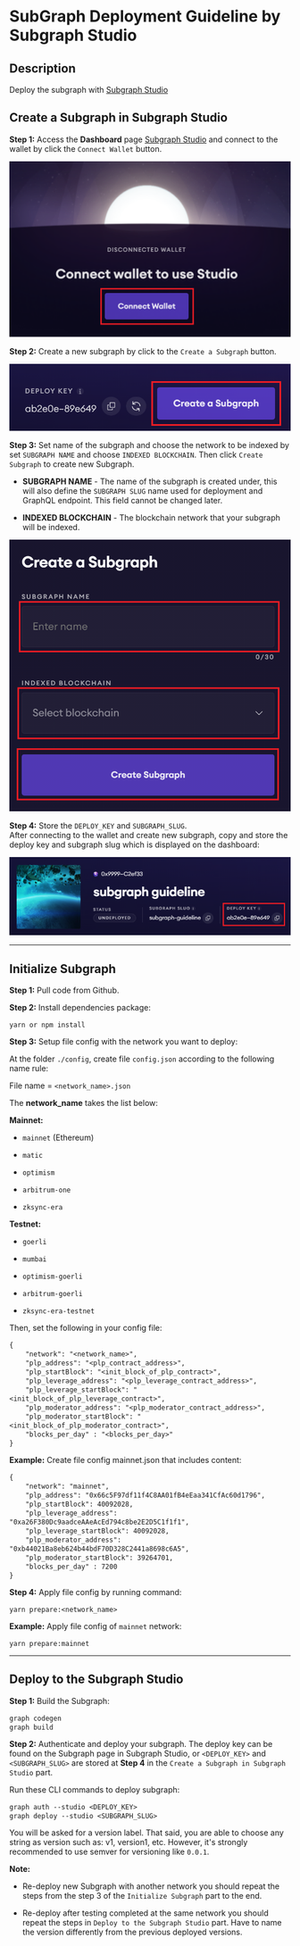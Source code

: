 # SubGraph Deployment Guideline by Subgraph Studio

## Description

Deploy the subgraph with [Subgraph Studio](https://thegraph.com/studio/)

## Create a Subgraph in Subgraph Studio

**Step 1:** Access the **Dashboard** page [Subgraph Studio](https://thegraph.com/studio/) and connect to the wallet by click the `Connect Wallet` button.

<p align="center">
  <img alt="Subgraph Connect Wallet" src="./img/connect-wallet.png">
</p>

**Step 2:** Create a new subgraph by click to the `Create a Subgraph` button.

<p align="center">
  <img alt="Subgraph Create Subgraph" src="./img/create-subgraph.png">
</p>

**Step 3:** Set name of the subgraph and choose the network to be indexed by set `SUBGRAPH NAME` and choose `INDEXED BLOCKCHAIN`. Then click `Create Subgraph` to create new Subgraph.

- **SUBGRAPH NAME** - The name of the subgraph is created under, this will also define the `SUBGRAPH SLUG` name used for deployment and GraphQL endpoint. This field cannot be changed later.

- **INDEXED BLOCKCHAIN** - The blockchain network that your subgraph will be indexed.

<p align="center">
  <img alt="Subgraph Create Subgraph" src="./img/set-name-network.png">
</p>

**Step 4:** Store the `DEPLOY_KEY` and `SUBGRAPH_SLUG`.  
After connecting to the wallet and create new subgraph, copy and store the deploy key and subgraph slug which is displayed on the dashboard:

<p align="center">
  <img alt="Subgraph Access Token" src="./img/deploy-key.png">
</p>

---

## Initialize Subgraph

**Step 1:** Pull code from Github.

**Step 2:** Install dependencies package:

```
yarn or npm install
```

**Step 3:** Setup file config with the network you want to deploy:

At the folder `./config`, create file `config.json` according to the following name rule:

File name = `<network_name>.json`

The **network_name** takes the list below:

**Mainnet:**

- `mainnet` (Ethereum)

- `matic`

- `optimism`

- `arbitrum-one`

- `zksync-era`

**Testnet:**

- `goerli`

- `mumbai`

- `optimism-goerli`

- `arbitrum-goerli`

- `zksync-era-testnet`

Then, set the following in your config file:

```
{
    "network": "<network_name>",
    "plp_address": "<plp_contract_address>",
    "plp_startBlock": "<init_block_of_plp_contract>",
    "plp_leverage_address": "<plp_leverage_contract_address>",
    "plp_leverage_startBlock": "<init_block_of_plp_leverage_contract>",
    "plp_moderator_address": "<plp_moderator_contract_address>",
    "plp_moderator_startBlock": "<init_block_of_plp_moderator_contract>",
    "blocks_per_day" : "<blocks_per_day>"
}
```

**Example:** Create file config mainnet.json that includes content:

```
{
    "network": "mainnet",
    "plp_address": "0x66c5F97df11f4C8AA01fB4eEaa341CfAc60d1796",
    "plp_startBlock": 40092028,
    "plp_leverage_address": "0xa26F380Dc9aadceAAeAcEd794c8be2E2D5C1f1f1",
    "plp_leverage_startBlock": 40092028,
    "plp_moderator_address": "0xb44021Ba8eb624b44bdF70D328C2441a8698c6A5",
    "plp_moderator_startBlock": 39264701,
    "blocks_per_day" : 7200
}
```

**Step 4:** Apply file config by running command:

```
yarn prepare:<network_name>
```

**Example:** Apply file config of `mainnet` network:

```
yarn prepare:mainnet
```

---

## Deploy to the Subgraph Studio

**Step 1:** Build the Subgraph:

```
graph codegen
graph build
```

**Step 2:** Authenticate and deploy your subgraph. The deploy key can be found on the Subgraph page in Subgraph Studio, or `<DEPLOY_KEY>` and `<SUBGRAPH_SLUG>` are stored at **Step 4** in the `Create a Subgraph in Subgraph Studio` part.

Run these CLI commands to deploy subgraph:

```
graph auth --studio <DEPLOY_KEY>
graph deploy --studio <SUBGRAPH_SLUG>
```

You will be asked for a version label. That said, you are able to choose any string as version such as: v1, version1, etc. However, it's strongly recommended to use semver for versioning like `0.0.1`. 

**Note:**

- Re-deploy new Subgraph with another network you should repeat the steps from the step 3 of the `Initialize Subgraph` part to the end.

- Re-deploy after testing completed at the same network you should repeat the steps in `Deploy to the Subgraph Studio` part. Have to name the version differently from the previous deployed versions.
